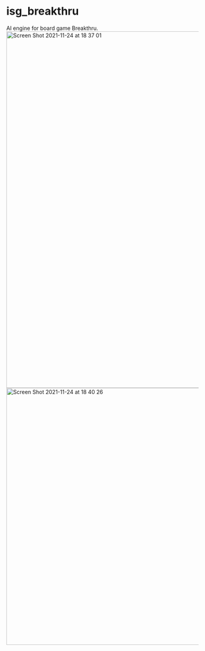 # isg_breakthru
AI engine for board game Breakthru.
<img width="935" alt="Screen Shot 2021-11-24 at 18 37 01" src="https://user-images.githubusercontent.com/67627410/143288404-6b4bc9ab-a95d-4964-8350-c799f4155a97.png">
<img width="674" alt="Screen Shot 2021-11-24 at 18 40 26" src="https://user-images.githubusercontent.com/67627410/143288418-2e2e5300-34e5-4370-a151-3e295f845a0d.png">
